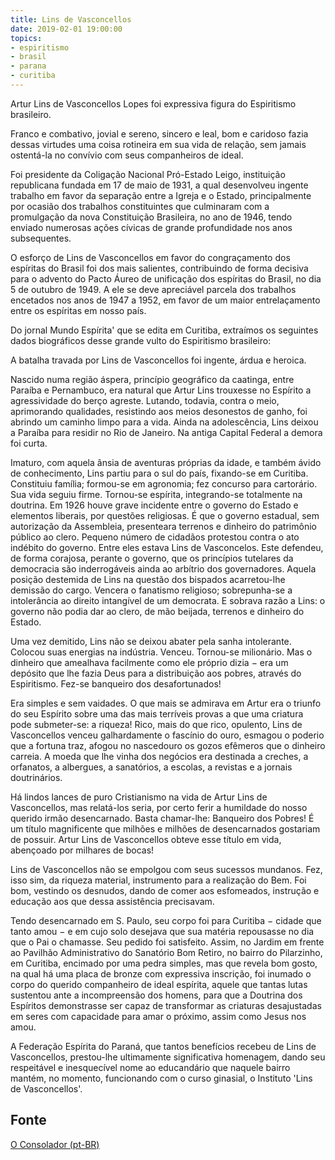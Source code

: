 ```yaml
---
title: Lins de Vasconcellos
date: 2019-02-01 19:00:00
topics: 
- espiritismo
- brasil
- parana
- curitiba
---
```


Artur Lins de Vasconcellos Lopes foi expressiva figura do Espiritismo
brasileiro.

Franco e combativo, jovial e sereno, sincero e leal, bom e caridoso fazia dessas
virtudes uma coisa rotineira em sua vida de relação, sem jamais ostentá-la no
convívio com seus companheiros de ideal.

Foi presidente da Coligação Nacional Pró-Estado Leigo, instituição republicana
fundada em 17 de maio de 1931, a qual desenvolveu ingente trabalho em favor da
separação entre a Igreja e o Estado, principalmente por ocasião dos trabalhos
constituintes que culminaram com a promulgação da nova Constituição Brasileira,
no ano de 1946, tendo enviado numerosas ações cívicas de grande profundidade nos
anos subsequentes.

O esforço de Lins de Vasconcellos em favor do congraçamento dos espíritas do
Brasil foi dos mais salientes, contribuindo de forma decisiva para o advento do
Pacto Áureo de unificação dos espíritas do Brasil, no dia 5 de outubro de 1949.
A ele se deve apreciável parcela dos trabalhos encetados nos anos de 1947 a
1952, em favor de um maior entrelaçamento entre os espíritas em nosso país.

Do jornal Mundo Espírita' que se edita em Curitiba, extraímos os seguintes dados
biográficos desse grande vulto do Espiritismo brasileiro:

A batalha travada por Lins de Vasconcellos foi ingente, árdua e heroica.

Nascido numa região áspera, princípio geográfico da caatinga, entre Paraíba e
Pernambuco, era natural que Artur Lins trouxesse no Espírito a agressividade do
berço agreste. Lutando, todavia, contra o meio, aprimorando qualidades,
resistindo aos meios desonestos de ganho, foi abrindo um caminho limpo para a
vida. Ainda na adolescência, Lins deixou a Paraíba para residir no Rio de
Janeiro. Na antiga Capital Federal a demora foi curta.

Imaturo, com aquela ânsia de aventuras próprias da idade, e também ávido de
conhecimento, Lins partiu para o sul do país, fixando-se em Curitiba. Constituiu
família; formou-se em agronomia; fez concurso para cartorário. Sua vida seguiu
firme. Tornou-se espírita, integrando-se totalmente na doutrina. Em 1926 houve
grave incidente entre o governo do Estado e elementos liberais, por questões
religiosas. É que o governo estadual, sem autorização da Assembleia, presenteara
terrenos e dinheiro do patrimônio público ao clero. Pequeno número de cidadãos
protestou contra o ato indébito do governo. Entre eles estava Lins de
Vasconcelos. Este defendeu, de forma corajosa, perante o governo, que os
princípios tutelares da democracia são inderrogáveis ainda ao arbítrio dos
governadores. Aquela posição destemida de Lins na questão dos bispados
acarretou-lhe demissão do cargo. Vencera o fanatismo religioso; sobrepunha-se a
intolerância ao direito intangível de um democrata. E sobrava razão a Lins: o
governo não podia dar ao clero, de mão beijada, terrenos e dinheiro do Estado.

Uma vez demitido, Lins não se deixou abater pela sanha intolerante. Colocou suas
energias na indústria. Venceu. Tornou-se milionário. Mas o dinheiro que
amealhava facilmente como ele próprio dizia − era um depósito que lhe fazia Deus
para a distribuição aos pobres, através do Espiritismo. Fez-se banqueiro dos
desafortunados!

Era simples e sem vaidades. O que mais se admirava em Artur era o triunfo do seu
Espírito sobre uma das mais terríveis provas a que uma criatura pode
submeter-se: a riqueza! Rico, mais do que rico, opulento, Lins de Vasconcellos
venceu galhardamente o fascínio do ouro, esmagou o poderio que a fortuna traz,
afogou no nascedouro os gozos efêmeros que o dinheiro carreia. A moeda que lhe
vinha dos negócios era destinada a  creches, a orfanatos, a albergues, a
sanatórios, a escolas, a revistas e a jornais doutrinários.

Há lindos lances de puro Cristianismo na vida de Artur Lins de Vasconcellos, mas
relatá-los seria, por certo ferir a humildade do nosso querido irmão
desencarnado. Basta chamar-lhe: Banqueiro dos Pobres! É um título magnificente
que milhões e milhões de desencarnados gostariam de possuir. Artur Lins de
Vasconcellos obteve esse título em vida, abençoado por milhares de bocas!

Lins de Vasconcellos não se empolgou com seus sucessos mundanos. Fez, isso sim,
da riqueza material, instrumento para a realização do Bem. Foi bom, vestindo os
desnudos, dando de comer aos esfomeados, instrução e educação aos que dessa
assistência precisavam.

Tendo desencarnado em S. Paulo, seu corpo foi para Curitiba − cidade que tanto
amou − e em cujo solo desejava que sua matéria repousasse no dia que o Pai o
chamasse. Seu pedido foi satisfeito. Assim, no Jardim em frente ao Pavilhão
Administrativo do Sanatório Bom Retiro, no bairro do Pilarzinho, em Curitiba,
encimado por uma pedra simples, mas que revela bom gosto, na qual há uma placa
de bronze com expressiva inscrição, foi inumado o corpo do querido companheiro
de ideal espírita, aquele que tantas lutas sustentou ante a incompreensão dos
homens, para que a Doutrina dos Espíritos demonstrasse ser capaz de transformar
as criaturas desajustadas em seres com capacidade para amar o próximo, assim
como Jesus nos amou.

A Federação Espírita do Paraná, que tantos benefícios recebeu de Lins de
Vasconcellos, prestou-lhe ultimamente significativa homenagem, dando seu
respeitável e inesquecível nome ao educandário que naquele bairro mantém, no
momento, funcionando com o curso ginasial, o Instituto 'Lins de Vasconcellos'. 


## Fonte
[O Consolador (pt-BR)](http://www.oconsolador.com.br/linkfixo/biografias/linsdevasconcellos.html)




